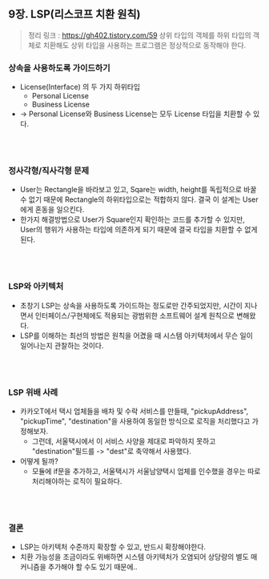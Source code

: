 ## 9장. LSP(리스코프 치환 원칙)
> 정리 링크 : https://gh402.tistory.com/59
> 상위 타입의 객체를 하위 타입의 객체로 치환해도 상위 타입을 사용하는 프로그램은 정상적으로 동작해야 한다.


### 상속을 사용하도록 가이드하기
- License(Interface) 의 두 가지 하위타입
    - Personal License
    - Business License
- -> Personal License와 Business License는 모두 License 타입을 치환할 수 있다.


</br>
</br>

### 정사각형/직사각형 문제
- User는 Rectangle을 바라보고 있고, Sqare는 width, height를 독립적으로 바꿀 수 없기 때문에 Rectangle의 하위타입으로는 적합하지 않다. 결국 이 설계는 User에게 혼동을 일으킨다.
- 한가지 해결방법으로 User가 Square인지 확인하는 코드를 추가할 수 있지만, User의 행위가 사용하는 타입에 의존하게 되기 때문에 결국 타입을 치환할 수 없게 된다. 

 
</br>
</br>

### LSP와 아키텍처
- 초창기 LSP는 상속을 사용하도록 가이드하는 정도로만 간주되었지만, 시간이 지나면서 인터페이스/구현체에도 적용되는 광범위한 소프트웨어 설계 원칙으로 변해왔다.
- LSP를 이해하는 최선의 방법은 원칙을 어겼을 때 시스템 아키텍처에서 무슨 일이 일어나는지 관찰하는 것이다.

 </br>
 </br>

### LSP 위배 사례
- 카카오T에서 택시 업체들을 배차 및 수락 서비스를 만들때, "pickupAddress", "pickupTime", "destination"을 사용하여 동일한 방식으로 로직을 처리했다고 가정해보자. 
    - 그런데, 서울택시에서 이 서비스 사양을 제대로 파악하지 못하고 "destination"필드를 -> "dest"로 축약해서 사용했다. 
- 어떻게 될까?
    - 모듈에 if문을 추가하고, 서울택시가 서울남양택시 업체를 인수했을 경우는 따로 처리해야하는 로직이 필요하다.

 </br>
 </br>

### 결론
- LSP는 아키텍처 수준까지 확장할 수 있고, 반드시 확장해야한다.
- 치환 가능성을 조금이라도 위배하면 시스템 아키텍처가 오염되어 상당량의 별도 매커니즘을 추가해야 할 수도 있기 때문에..

